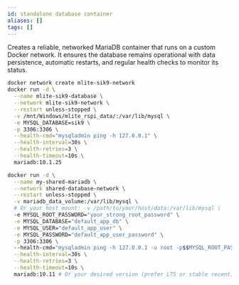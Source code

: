 ```yaml
---
id: standalone database container
aliases: []
tags: []
---
```


Creates a reliable, networked MariaDB container that runs on a custom Docker network. It ensures the database remains operational with data persistence, automatic restarts, and regular health checks to monitor its status.

```bash
docker network create mlite-sik9-network
docker run -d \
  --name mlite-sik9-database \
  --network mlite-sik9-network \
  --restart unless-stopped \
  -v /mnt/Windows/mlite_rspi_data/:/var/lib/mysql \
  -e MYSQL_DATABASE=sik9 \
  -p 3306:3306 \
  --health-cmd="mysqladmin ping -h 127.0.0.1" \
  --health-interval=30s \
  --health-retries=3 \
  --health-timeout=10s \
  mariadb:10.1.25
```

```bash
docker run -d \
  --name my-shared-mariadb \
  --network shared-database-network \
  --restart unless-stopped \
  -v mariadb_data_volume:/var/lib/mysql \
  # Or your host mount: -v /path/to/your/host/data:/var/lib/mysql \
  -e MYSQL_ROOT_PASSWORD="your_strong_root_password" \
  -e MYSQL_DATABASE="default_app_db" \
  -e MYSQL_USER="default_app_user" \
  -e MYSQL_PASSWORD="default_app_user_password" \
  -p 3306:3306 \ 
  --health-cmd="mysqladmin ping -h 127.0.0.1 -u root -p$$MYSQL_ROOT_PASSWORD" \
  --health-interval=30s \
  --health-retries=3 \
  --health-timeout=10s \
  mariadb:10.11 # Or your desired version (prefer LTS or stable recent)
```
